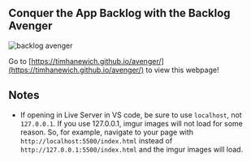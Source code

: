 ## Conquer the App Backlog with the Backlog Avenger
![backlog avenger](https://i.imgur.com/1TXYEKJ.png)

Go to [https://timhanewich.github.io/avenger/](https://timhanewich.github.io/avenger/) to view this webpage!


## Notes
- If opening in Live Server in VS code, be sure to use `localhost`, not `127.0.0.1`. If you use 127.0.0.1, imgur images will not load for some reason. So, for example, navigate to your page with `http://localhost:5500/index.html` instead of `http://127.0.0.1:5500/index.html` and the imgur images will load.